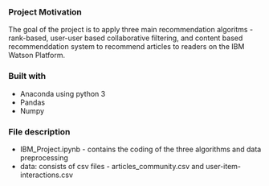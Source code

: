 ### Project Motivation
The goal of the project is to apply three main recommendation algoritms - rank-based, user-user based collaborative filtering, 
and content based recommenddation system to recommend articles to readers on the IBM Watson Platform.

### Built with
* Anaconda using python 3
* Pandas
* Numpy

### File description
* IBM_Project.ipynb - contains the coding of the three algorithms and data preprocessing
* data: consists of csv files - articles_community.csv and user-item-interactions.csv
